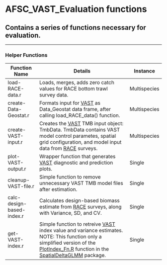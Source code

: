 # AFSC_VAST_Evaluation functions
## Contains a series of functions necessary for evaluation.

***

### Helper Functions
Function Name                   | Details                                       | Instance
--------------------------------|-----------------------------------------------|----------------------
load-RACE-data.r                | Loads, merges, adds zero catch values for RACE bottom trawl survey data. | Multispecies
create-Data-Geostat.r           | Formats input for [VAST](https://github.com/James-Thorson/VAST) as Data_Geostat data frame, after calling load_RACE_data() function. | Multispecies 
create-VAST-input.r             | Creates the [VAST](https://github.com/James-Thorson/VAST) TMB input object: TmbData. TmbData contains VAST model control parametes, spatial grid configuration, and model input data from [RACE](https://www.afsc.noaa.gov/RACE/groundfish/bottom%20trawl%20surveys.php) surveys. | Multispecies
plot-VAST-output.r              | Wrapper function that generates [VAST](https://github.com/James-Thorson/VAST) diagnostic and prediction plots. | Single
cleanup-VAST-file.r             | Simple function to remove unnecessary VAST TMB model files after estimation. | Single
calc-design-based-index.r       | Calculates design-based biomass estimate from [RACE](https://www.afsc.noaa.gov/RACE/groundfish/bottom%20trawl%20surveys.php) surveys, along with Variance, SD, and CV. | Single
get-VAST-index.r                | Simple function to retreive [VAST](https://github.com/James-Thorson/VAST) index value and variance estimates. NOTE: This function only a simplified version of the [PlotIndex_Fn.R](https://github.com/nwfsc-assess/geostatistical_delta-GLMM/blob/master/R/PlotIndex_Fn.R) function in the [SpatialDeltaGLMM](https://github.com/nwfsc-assess/geostatistical_delta-GLMM) package. | Single